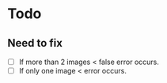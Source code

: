 # Todo 


## Need to fix

- [ ] If more than 2 images < false error occurs.
- [ ] If only one image < error occurs. 
